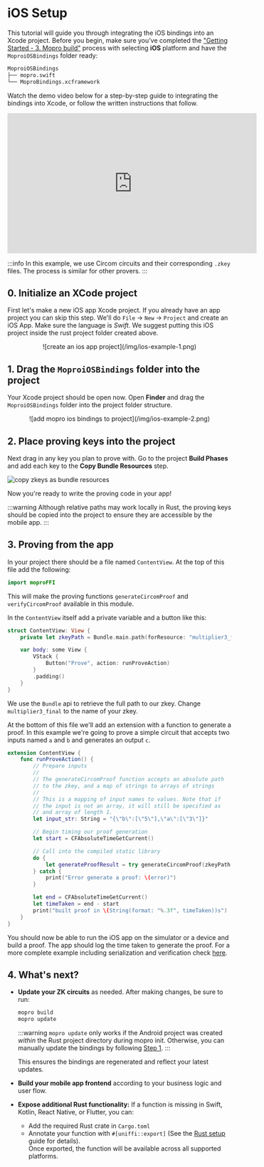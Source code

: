# iOS Setup

This tutorial will guide you through integrating the iOS bindings into an Xcode project. Before you begin, make sure you’ve completed the ["Getting Started - 3. Mopro build"](/docs/getting-started.md#3-build-bindings) process with selecting **iOS** platform and have the `MoproiOSBindings` folder ready:

```sh
MoproiOSBindings
├── mopro.swift
└── MoproBindings.xcframework
```

Watch the demo video below for a step-by-step guide to integrating the bindings into Xcode, or follow the written instructions that follow.

<p align="center">
<iframe width="560" height="315" src="https://www.youtube.com/embed/6TydXwYMQCU?si=TDw5qkbWSs-Uhw5E" title="YouTube video player" frameborder="0" allow="accelerometer; autoplay; clipboard-write; encrypted-media; gyroscope; picture-in-picture; web-share" referrerpolicy="strict-origin-when-cross-origin" allowfullscreen></iframe>
</p>

:::info
In this example, we use Circom circuits and their corresponding `.zkey` files. The process is similar for other provers.
:::

## 0. Initialize an XCode project

First let's make a new iOS app Xcode project. If you already have an app project you can skip this step. We'll do `File` -> `New` -> `Project` and create an iOS App. Make sure the language is _Swift_. We suggest putting this iOS project inside the rust project folder created above.

<p align="center">
![create an ios app project](/img/ios-example-1.png)
</p>

## 1. Drag the `MoproiOSBindings` folder into the project

Your Xcode project should be open now. Open **Finder** and drag the `MoproiOSBindings` folder into the project folder structure.

<p align="center">
![add mopro ios bindings to project](/img/ios-example-2.png)
</p>

## 2. Place proving keys into the project

Next drag in any key you plan to prove with. Go to the project **Build Phases** and add each key to the **Copy Bundle Resources** step.

![copy zkeys as bundle resources](/img/ios-example-3.png)

Now you're ready to write the proving code in your app!

:::warning
Although relative paths may work locally in Rust, the proving keys should be copied into the project to ensure they are accessible by the mobile app.
:::

## 3. Proving from the app

In your project there should be a file named `ContentView`. At the top of this file add the following:

```swift
import moproFFI
```

This will make the proving functions `generateCircomProof` and `verifyCircomProof` available in this module.

In the `ContentView` itself add a private variable and a button like this:

```swift
struct ContentView: View {
    private let zkeyPath = Bundle.main.path(forResource: "multiplier3_final", ofType: "zkey")!

    var body: some View {
        VStack {
            Button("Prove", action: runProveAction)
        }
        .padding()
    }
}
```

We use the `Bundle` api to retrieve the full path to our zkey. Change `multiplier3_final` to the name of your zkey.

At the bottom of this file we'll add an extension with a function to generate a proof. In this example we're going to prove a simple circuit that accepts two inputs named `a` and `b` and generates an output `c`.

```swift
extension ContentView {
    func runProveAction() {
        // Prepare inputs
        //
        // The generateCircomProof function accepts an absolute path
        // to the zkey, and a map of strings to arrays of strings
        //
        // This is a mapping of input names to values. Note that if
        // the input is not an array, it will still be specified as
        // and array of length 1.
        let input_str: String = "{\"b\":[\"5\"],\"a\":[\"3\"]}"

        // Begin timing our proof generation
        let start = CFAbsoluteTimeGetCurrent()

        // Call into the compiled static library
        do {
            let generateProofResult = try generateCircomProof(zkeyPath: zkeyPath, circuitInputs: input_str, proofLib: ProofLib.arkworks)
        } catch {
            print("Error generate a proof: \(error)")
        }

        let end = CFAbsoluteTimeGetCurrent()
        let timeTaken = end - start
        print("built proof in \(String(format: "%.3f", timeTaken))s")
    }
}
```

You should now be able to run the iOS app on the simulator or a device and build a proof. The app should log the time taken to generate the proof. For a more complete example including serialization and verification check [here](https://github.com/zkmopro/mopro/blob/63d6cbaf1bdbcb089f889f86b2a6a0443c6a8679/test-e2e/ios/mopro-test/ContentView.swift).

## 4. What's next?

-   **Update your ZK circuits** as needed. After making changes, be sure to run:

    ```sh
    mopro build
    mopro update
    ```

    :::warning
    `mopro update` only works if the Android project was created _within_ the Rust project directory during mopro init. Otherwise, you can manually update the bindings by following [Step 1](#1-drag-the-moproiosbindings-folder-into-the-project).
    :::

    This ensures the bindings are regenerated and reflect your latest updates.

-   **Build your mobile app frontend** according to your business logic and user flow.
-   **Expose additional Rust functionality:**
    If a function is missing in Swift, Kotlin, React Native, or Flutter, you can:

    -   Add the required Rust crate in `Cargo.toml`
    -   Annotate your function with `#[uniffi::export]` (See the [Rust setup](setup/rust-setup.md#setup-any-rust-project) guide for details).<br/>
        Once exported, the function will be available across all supported platforms.
